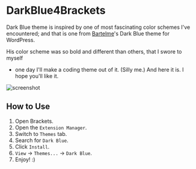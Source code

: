 # DarkBlue4Brackets

Dark Blue theme is inspired by one of most fascinating color schemes I've encountered; 
and that is one from [Bartelme](http://www.bartelme.at)'s Dark Blue theme for WordPress.

His color scheme was so bold and different than others, that I swore to myself 
- one day I'll make a coding theme out of it. (Silly me.) And here it is. 
I hope you'll like it.

![screenshot](https://raw.githubusercontent.com/diomed/DarkBlue4Brackets/master/screenshot/screenshot.png)

##  How to Use
1. Open Brackets.
2. Open the `Extension Manager`.
3. Switch to `Themes` tab.
4. Search for `Dark Blue`.
5. Click `Install`.
6. `View` -> `Themes...` -> `Dark Blue`.
7. Enjoy! :)

